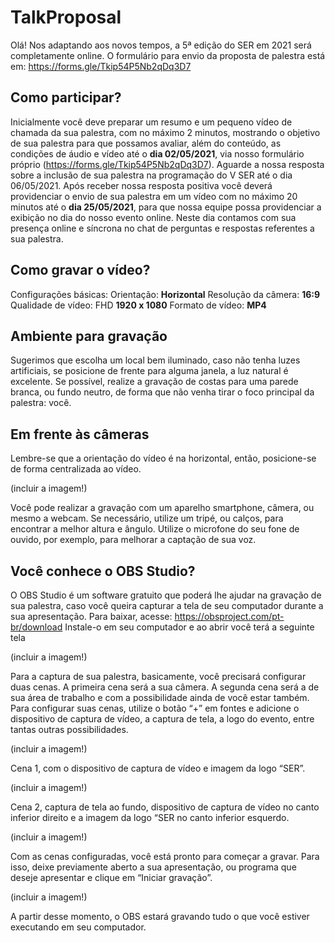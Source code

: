 # TalkProposal
Olá!
Nos adaptando aos novos tempos, a 5ª edição do SER em 2021 será completamente online.
O formulário para envio da proposta de palestra está em: https://forms.gle/Tkip54P5Nb2qDq3D7



## Como participar?
Inicialmente você deve preparar um resumo e um pequeno vídeo de chamada da sua palestra, com no máximo 2 minutos, mostrando o objetivo de sua palestra para que possamos avaliar, além do conteúdo, as condições de áudio e vídeo até o **dia 02/05/2021**, via nosso formulário próprio (https://forms.gle/Tkip54P5Nb2qDq3D7).
Aguarde a nossa resposta sobre a inclusão de sua palestra na programação do V SER até o dia 06/05/2021. Após receber nossa resposta positiva você deverá providenciar o envio de sua palestra em um vídeo com no máximo 20 minutos até o **dia 25/05/2021**, para que nossa equipe possa providenciar a exibição no dia do nosso evento online. Neste dia contamos com sua presença online e síncrona no chat de perguntas e respostas referentes a sua palestra.

## Como gravar o vídeo?
Configurações básicas:
Orientação: **Horizontal**
Resolução da câmera: **16:9**
Qualidade de vídeo: FHD **1920 x 1080**
Formato de vídeo: **MP4**

## Ambiente para gravação
Sugerimos que escolha um local bem iluminado, caso não tenha luzes artificiais, se posicione de frente para alguma janela, a luz natural é excelente.
Se possível, realize a gravação de costas para uma parede branca, ou fundo neutro, de forma que não venha tirar o foco principal da palestra: você.

## Em frente às câmeras
Lembre-se que a orientação do vídeo é na horizontal, então, posicione-se de forma centralizada ao vídeo. 

(incluir a imagem!)

Você pode realizar a gravação com um aparelho smartphone, câmera, ou mesmo a webcam. Se necessário, utilize um tripé, ou calços, para encontrar a melhor altura e ângulo. Utilize o microfone do seu fone de ouvido, por exemplo, para melhorar a captação de sua voz.

## Você conhece o OBS Studio?
O OBS Studio é um software gratuito que poderá lhe ajudar na gravação de sua palestra, caso você queira capturar a tela de seu computador durante a sua apresentação.
Para baixar, acesse: https://obsproject.com/pt-br/download
Instale-o em seu computador e ao abrir você terá a seguinte tela

(incluir a imagem!)

Para a captura de sua palestra, basicamente, você precisará configurar duas cenas.
A primeira cena será a sua câmera.
A segunda cena será a de sua área de trabalho e com a possibilidade ainda de você estar também.
Para configurar suas cenas, utilize o botão “+” em fontes e adicione o dispositivo de captura de vídeo, a captura de tela, a logo do evento, entre tantas outras possibilidades.

(incluir a imagem!)

Cena 1, com o dispositivo de captura de vídeo e imagem da logo “SER”.

(incluir a imagem!)

Cena 2, captura de tela ao fundo, dispositivo de captura de vídeo no canto inferior direito e a imagem da logo “SER no canto inferior esquerdo.
 
 (incluir a imagem!)
 
Com as cenas configuradas, você está pronto para começar a gravar. Para isso, deixe previamente aberto a sua apresentação, ou programa que deseje apresentar e clique em “Iniciar gravação”. 

(incluir a imagem!)

A partir desse momento, o OBS estará gravando tudo o que você estiver executando em seu computador. 

